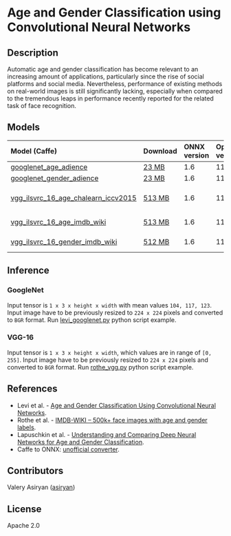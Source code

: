 <!--- SPDX-License-Identifier: Apache-2.0 -->

# Age and Gender Classification using Convolutional Neural Networks

## Description
Automatic age and gender classification has become relevant to an increasing amount of applications, particularly since the rise of social platforms and social media. Nevertheless, performance of existing methods on real-world images is still significantly lacking, especially when compared to the tremendous leaps in performance recently reported for the related task of face recognition.

## Models
| Model (Caffe) | Download | ONNX version | Opset version | Dataset |
|:-------------|:--------------|:--------------|:--------------|:--------------|
| [googlenet_age_adience](https://drive.google.com/drive/folders/1GeLTHzHALgTYFj2Q9o5aWdztA9WzoErx?usp=sharing) | [23 MB](models/age_googlenet.onnx) | 1.6 | 11 | Adience |
| [googlenet_gender_adience](https://drive.google.com/drive/folders/1r0GroTfsF7VpLhcS3IxU-LmAh6rI6vbQ?usp=sharing) | [23 MB](models/gender_googlenet.onnx)| 1.6 | 11 | Adience |
| [vgg_ilsvrc_16_age_chalearn_iccv2015](https://drive.google.com/drive/folders/1wE4_sj-UBumkjDK9mtfaO9eUan_z44cY?usp=sharing) | [513 MB](models/vgg_ilsvrc_16_age_chalearn_iccv2015.onnx) | 1.6 | 11 | ChaLearn LAP 2015 |
| [vgg_ilsvrc_16_age_imdb_wiki](https://drive.google.com/drive/folders/14wckle-MbnN10xzdzgF464bMnlM-dd5-?usp=sharing) | [513 MB](models/vgg_ilsvrc_16_age_imdb_wiki.onnx)| 1.6 | 11 | IMDB-WIKI |
| [vgg_ilsvrc_16_gender_imdb_wiki](https://drive.google.com/drive/folders/16Z1r7GEXCsJG_384VsjlNxOFXbxcXrqM?usp=sharing) | [512 MB](models/vgg_ilsvrc_16_gender_imdb_wiki.onnx)| 1.6 | 11 | IMDB-WIKI |

## Inference
### GoogleNet
Input tensor is `1 x 3 x height x width` with mean values `104, 117, 123`. Input image have to be previously resized to `224 x 224` pixels and converted to `BGR` format.
Run [levi_googlenet.py](levi_googlenet.py) python script example.

### VGG-16
Input tensor is `1 x 3 x height x width`, which values are in range of `[0, 255]`. Input image have to be previously resized to `224 x 224` pixels and converted to `BGR` format.
Run [rothe_vgg.py](rothe_vgg.py) python script example.

## References
* Levi et al. - [Age and Gender Classification Using Convolutional Neural Networks](https://talhassner.github.io/home/publication/2015_CVPR).
* Rothe et al. - [IMDB-WIKI – 500k+ face images with age and gender labels](https://data.vision.ee.ethz.ch/cvl/rrothe/imdb-wiki/).
* Lapuschkin et al. - [Understanding and Comparing Deep Neural Networks for Age and Gender Classification](https://github.com/sebastian-lapuschkin/understanding-age-gender-deep-learning-models).
* Caffe to ONNX: [unofficial converter](https://github.com/asiryan/caffe-onnx).

## Contributors
Valery Asiryan ([asiryan](https://github.com/asiryan))

## License
Apache 2.0
